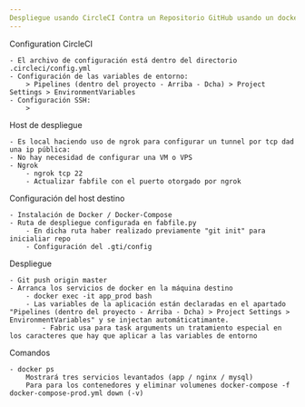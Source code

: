 ```yaml
---
Despliegue usando CircleCI Contra un Repositorio GitHub usando un docker-compose PROD
---
```


Configuration CircleCI
    
    - El archivo de configuración está dentro del directorio .circleci/config.yml
    - Configuración de las variables de entorno:
        > Pipelines (dentro del proyecto - Arriba - Dcha) > Project Settings > EnvironmentVariables
    - Configuración SSH:
        > 
 
Host de despliegue 

    - Es local haciendo uso de ngrok para configurar un tunnel por tcp dad una ip pública:
    - No hay necesidad de configurar una VM o VPS
    - Ngrok
        - ngrok tcp 22
        - Actualizar fabfile con el puerto otorgado por ngrok
        
Configuración del host destino

    - Instalación de Docker / Docker-Compose
    - Ruta de despliegue configurada en fabfile.py
        - En dicha ruta haber realizado previamente "git init" para inicialiar repo
        - Configuración del .gti/config
        
Despliegue

    - Git push origin master 
    - Arranca los servicios de docker en la máquina destino
        - docker exec -it app_prod bash
        - Las variables de la aplicación están declaradas en el apartado "Pipelines (dentro del proyecto - Arriba - Dcha) > Project Settings > EnvironmentVariables" y se injectan automáticatimante.  
            - Fabric usa para task arguments un tratamiento especial en los caracteres que hay que aplicar a las variables de entorno 

Comandos

    - docker ps
        Mostrará tres servicios levantados (app / nginx / mysql)
        Para para los contenedores y eliminar volumenes docker-compose -f docker-compose-prod.yml down (-v)
        